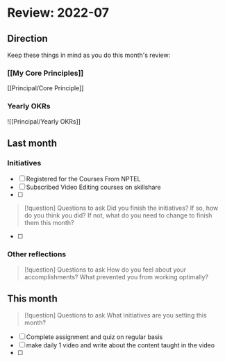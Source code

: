 # Review: 2022-07

## Direction

Keep these things in mind as you do this month's review:

### [[My Core Principles]] 
[[Principal/Core Principle]]

### Yearly OKRs
![[Principal/Yearly OKRs]]

## Last month

### Initiatives

 - [ ] Registered for the Courses From NPTEL
 - [ ] Subscribed Video Editing courses on skillshare
 - [ ] 


> [!question] Questions to ask
> Did you finish the initiatives? If so, how do you think you did? If not, what do you need to change to finish them this month?


- [ ] 

### Other reflections

> [!question] Questions to ask
> How do you feel about your accomplishments? What prevented you from working optimally?

## This month

> [!question] Questions to ask
> What initiatives are you setting this month?

- [ ] Complete assignment and quiz on  regular basis
- [ ] make daily 1 video and write about the content taught in the video
- [ ] 